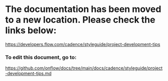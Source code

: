 # The documentation has been moved to a new location. Please check the links below:

https://developers.flow.com/cadence/styleguide/project-development-tips

### To edit this document, go to:

https://github.com/onflow/docs/tree/main/docs/cadence/styleguide/project-development-tips.md
